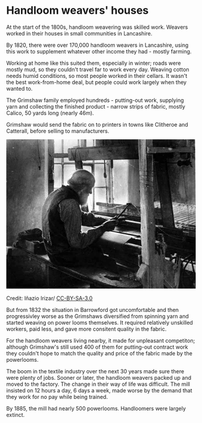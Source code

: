 # Handloom weavers' houses

At the start of the 1800s, handloom weavering was skilled work. Weavers worked in their houses in small communities in Lancashire.  

By 1820, there were over 170,000 handloom weavers in Lancashire, using this work to supplement whatever other income they had - mostly farming.

Working at home like this suited them, especially in winter; roads were mostly mud, so they couldn't travel far to work every day. Weaving cotton needs humid conditions, so most people worked in their cellars. It wasn't the best work-from-home deal, but people could work largely when they wanted to.

The Grimshaw family employed hundreds - putting-out work, supplying yarn and collecting the finished product - narrow strips of fabric, mostly Calico, 50 yards long (nearly 46m).

Grimshaw would send the fabric on to printers in towns like Clitheroe and Catterall, before selling to manufacturers.  

![handloom_weaver](./Jb09505.jpg)

Credit: Iñazio Irizar/ [CC-BY-SA-3.0](https://creativecommons.org/licenses/by-sa/3.0/)


But from 1832 the situation in Barrowford got uncomfortable and then progressivley worse as the Grimshaws diversified from spinning yarn and started weaving on power looms themselves. It required relatively unskilled workers, paid less, and gave more consitent quality in the fabric.

For the handloom weavers living nearby, it made for unpleasant competiton; although Grimshaw's still used 400 of them for putting-out contract work they couldn't hope to match the quality and price of the fabric made by the powerlooms. 

The boom in the textile industry over the next 30 years made sure there were plenty of jobs. Sooner or later, the handloom weavers packed up and moved to the factory. The change in their way of life was difficult. The mill insisted on 12 hours a day, 6 days a week, made worse by the demand that they work for no pay while being trained. 

By 1885, the mill had nearly 500 powerlooms. Handloomers were largely extinct. 
